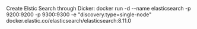 Create Elstic Search through Dicker: 
docker run -d --name elasticsearch -p 9200:9200 -p 9300:9300 -e "discovery.type=single-node" docker.elastic.co/elasticsearch/elasticsearch:8.11.0
